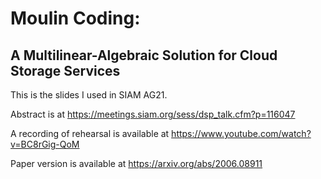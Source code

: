 # Moulin Coding:

## A Multilinear-Algebraic Solution for Cloud Storage Services

This is the slides I used in SIAM AG21.

Abstract is at
<https://meetings.siam.org/sess/dsp_talk.cfm?p=116047>

A recording of rehearsal is available at
<https://www.youtube.com/watch?v=BC8rGig-QoM>

Paper version is available at
<https://arxiv.org/abs/2006.08911>

